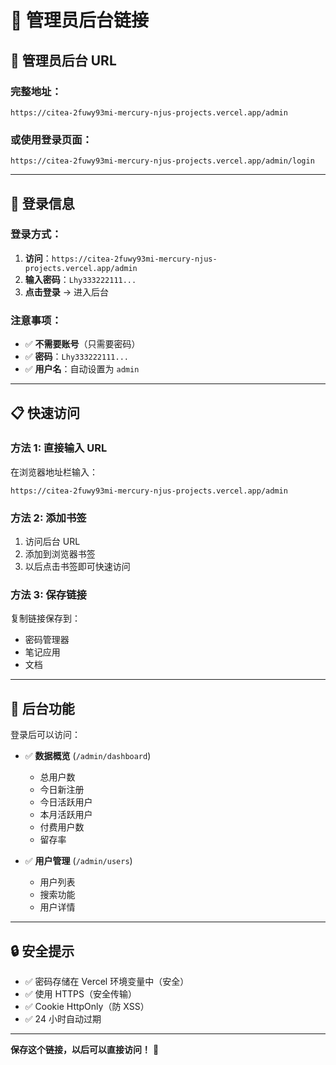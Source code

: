 # 🔐 管理员后台链接

## 📍 管理员后台 URL

### 完整地址：

```
https://citea-2fuwy93mi-mercury-njus-projects.vercel.app/admin
```

### 或使用登录页面：

```
https://citea-2fuwy93mi-mercury-njus-projects.vercel.app/admin/login
```

---

## 🔑 登录信息

### 登录方式：

1. **访问**：`https://citea-2fuwy93mi-mercury-njus-projects.vercel.app/admin`
2. **输入密码**：`Lhy333222111...`
3. **点击登录** → 进入后台

### 注意事项：

- ✅ **不需要账号**（只需要密码）
- ✅ **密码**：`Lhy333222111...`
- ✅ **用户名**：自动设置为 `admin`

---

## 📋 快速访问

### 方法 1: 直接输入 URL

在浏览器地址栏输入：
```
https://citea-2fuwy93mi-mercury-njus-projects.vercel.app/admin
```

### 方法 2: 添加书签

1. 访问后台 URL
2. 添加到浏览器书签
3. 以后点击书签即可快速访问

### 方法 3: 保存链接

复制链接保存到：
- 密码管理器
- 笔记应用
- 文档

---

## 🎯 后台功能

登录后可以访问：

- ✅ **数据概览** (`/admin/dashboard`)
  - 总用户数
  - 今日新注册
  - 今日活跃用户
  - 本月活跃用户
  - 付费用户数
  - 留存率

- ✅ **用户管理** (`/admin/users`)
  - 用户列表
  - 搜索功能
  - 用户详情

---

## 🔒 安全提示

- ✅ 密码存储在 Vercel 环境变量中（安全）
- ✅ 使用 HTTPS（安全传输）
- ✅ Cookie HttpOnly（防 XSS）
- ✅ 24 小时自动过期

---

**保存这个链接，以后可以直接访问！** 🚀

